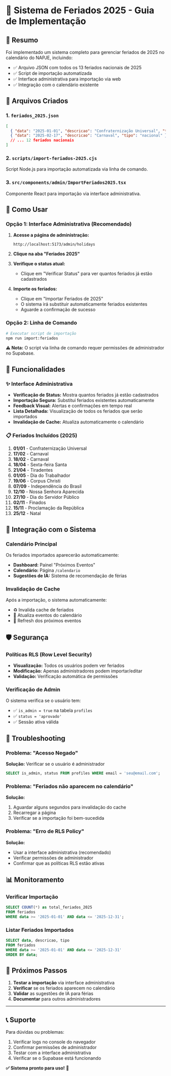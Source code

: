 # 📅 Sistema de Feriados 2025 - Guia de Implementação

## 🎯 Resumo

Foi implementado um sistema completo para gerenciar feriados de 2025 no calendário do NAPJE, incluindo:

- ✅ Arquivo JSON com todos os 13 feriados nacionais de 2025
- ✅ Script de importação automatizada
- ✅ Interface administrativa para importação via web
- ✅ Integração com o calendário existente

## 📁 Arquivos Criados

### 1. `feriados_2025.json`
```json
[
  { "data": "2025-01-01", "descricao": "Confraternização Universal", "tipo": "nacional" },
  { "data": "2025-02-17", "descricao": "Carnaval", "tipo": "nacional" },
  // ... 12 feriados nacionais
]
```

### 2. `scripts/import-feriados-2025.cjs`
Script Node.js para importação automatizada via linha de comando.

### 3. `src/components/admin/ImportFeriados2025.tsx`
Componente React para importação via interface administrativa.

## 🚀 Como Usar

### Opção 1: Interface Administrativa (Recomendado)

1. **Acesse a página de administração:**
   ```
   http://localhost:5173/admin/holidays
   ```

2. **Clique na aba "Feriados 2025"**

3. **Verifique o status atual:**
   - Clique em "Verificar Status" para ver quantos feriados já estão cadastrados

4. **Importe os feriados:**
   - Clique em "Importar Feriados de 2025"
   - O sistema irá substituir automaticamente feriados existentes
   - Aguarde a confirmação de sucesso

### Opção 2: Linha de Comando

```bash
# Executar script de importação
npm run import:feriados
```

**⚠️ Nota:** O script via linha de comando requer permissões de administrador no Supabase.

## 🔧 Funcionalidades

### ✨ Interface Administrativa
- **Verificação de Status:** Mostra quantos feriados já estão cadastrados
- **Importação Segura:** Substitui feriados existentes automaticamente
- **Feedback Visual:** Alertas e confirmações em tempo real
- **Lista Detalhada:** Visualização de todos os feriados que serão importados
- **Invalidação de Cache:** Atualiza automaticamente o calendário

### 📋 Feriados Incluídos (2025)
1. **01/01** - Confraternização Universal
2. **17/02** - Carnaval
3. **18/02** - Carnaval
4. **18/04** - Sexta-feira Santa
5. **21/04** - Tiradentes
6. **01/05** - Dia do Trabalhador
7. **19/06** - Corpus Christi
8. **07/09** - Independência do Brasil
9. **12/10** - Nossa Senhora Aparecida
10. **27/10** - Dia do Servidor Público
11. **02/11** - Finados
12. **15/11** - Proclamação da República
13. **25/12** - Natal

## 🔄 Integração com o Sistema

### Calendário Principal
Os feriados importados aparecerão automaticamente:
- **Dashboard:** Painel "Próximos Eventos"
- **Calendário:** Página `/calendario`
- **Sugestões de IA:** Sistema de recomendação de férias

### Invalidação de Cache
Após a importação, o sistema automaticamente:
- ♻️ Invalida cache de feriados
- 🔄 Atualiza eventos do calendário
- 📅 Refresh dos próximos eventos

## 🛡️ Segurança

### Políticas RLS (Row Level Security)
- **Visualização:** Todos os usuários podem ver feriados
- **Modificação:** Apenas administradores podem importar/editar
- **Validação:** Verificação automática de permissões

### Verificação de Admin
O sistema verifica se o usuário tem:
- ✅ `is_admin = true` na tabela `profiles`
- ✅ `status = 'aprovado'`
- ✅ Sessão ativa válida

## 🐛 Troubleshooting

### Problema: "Acesso Negado"
**Solução:** Verificar se o usuário é administrador
```sql
SELECT is_admin, status FROM profiles WHERE email = 'seu@email.com';
```

### Problema: "Feriados não aparecem no calendário"
**Solução:** 
1. Aguardar alguns segundos para invalidação do cache
2. Recarregar a página
3. Verificar se a importação foi bem-sucedida

### Problema: "Erro de RLS Policy"
**Solução:** 
- Usar a interface administrativa (recomendado)
- Verificar permissões de administrador
- Confirmar que as políticas RLS estão ativas

## 📊 Monitoramento

### Verificar Importação
```sql
SELECT COUNT(*) as total_feriados_2025 
FROM feriados 
WHERE data >= '2025-01-01' AND data <= '2025-12-31';
```

### Listar Feriados Importados
```sql
SELECT data, descricao, tipo 
FROM feriados 
WHERE data >= '2025-01-01' AND data <= '2025-12-31'
ORDER BY data;
```

## 🎉 Próximos Passos

1. **Testar a importação** via interface administrativa
2. **Verificar** se os feriados aparecem no calendário
3. **Validar** as sugestões de IA para férias
4. **Documentar** para outros administradores

---

## 📞 Suporte

Para dúvidas ou problemas:
1. Verificar logs no console do navegador
2. Confirmar permissões de administrador
3. Testar com a interface administrativa
4. Verificar se o Supabase está funcionando

**✅ Sistema pronto para uso!** 🚀